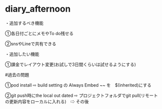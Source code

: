 # diary_afternoon
・追加するべき機能

①各日付ごとにメモやTo do残せる

②snsやLineで共有できる

・追加したい機能

①課金でレイアウト変更(お試しで3日間くらいは試せるようにする)



#過去の問題

①pod install ⇨ build setting の Always Embed ~~ を　$(inherited)にする

②git push時にthe local out dated ⇨ プロジェクトフォルダでgit pull(リモートの更新内容をローカルに入れる)　⇨ その後
